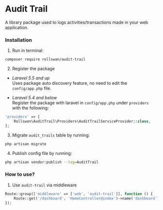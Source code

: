 # Audit Trail

A library package used to logs activities/transactions made in your web application.

### Installation

1. Run in terminal: 

```bash
composer require rollswan/audit-trail
```

2. Register the package 

- *Laravel 5.5 and up* <br>
Uses package auto discovery feature, no need to edit the `config/app.php` file.

- *Laravel 5.4 and below* <br>
Register the package with laravel in `config/app.php` under `providers` with the following:

```php
'providers' => [
    Rollswan\AuditTrail\Providers\AuditTrailServiceProvider::class,
];
```

3. Migrate `audit_trails` table by running:

```bash
php artisan migrate
```

4. Publish config file by running:

```bash
php artisan vendor:publish --tag=AuditTrail
```

### How to use?

1) Use `audit-trail` via middleware

```php
Route::group(['middleware' => ['web', 'audit-trail']], function () {
    Route::get('/dashboard', 'HomeController@index')->name('dashboard');
});
```